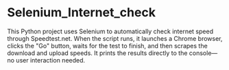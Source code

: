 # Selenium_Internet_check
This Python project uses Selenium to automatically check internet speed through Speedtest.net. When the script runs, it launches a Chrome browser, clicks the "Go" button, waits for the test to finish, and then scrapes the download and upload speeds. It prints the results directly to the console—no user interaction needed. 
